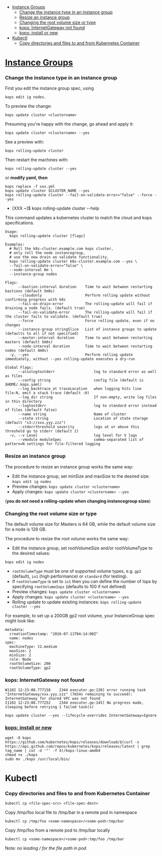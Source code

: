 <!-- MarkdownTOC -->

- [Instance Groups](#instance-groups)
  - [Change the instance type in an instance group](#change-the-instance-type-in-an-instance-group)
  - [Resize an instance group](#resize-an-instance-group)
  - [Changing the root volume size or type](#changing-the-root-volume-size-or-type)
  - [kops: InternetGateway not found](#kops-internetgateway-not-found)
  - [kops: install or new](#kops-install-or-new)
- [Kubectl](#kubectl)
  - [Copy directories and files to and from Kubernetes Container](#copy-directories-and-files-to-and-from-kubernetes-container)

<!-- /MarkdownTOC -->

# [Instance Groups](https://github.com/kubernetes/kops/blob/master/docs/instance_groups.md)
### Change the instance type in an instance group

First you edit the instance group spec, using 
```
kops edit ig nodes.
```

To preview the change:
```
kops update cluster <clustername>
```

Presuming you're happy with the change, go ahead and apply it: 
```
kops update cluster <clustername> --yes
```

See a preview with:
```
kops rolling-update cluster
```

Then restart the machines with:
```
kops rolling-update cluster --yes
```

or __modify yaml, then__
```
kops replace -f xxx.yml
kops update cluster $CLUSTER_NAME --yes
kops rolling-update cluster --fail-on-validate-error="false" --force --yes
```

* [XXX ~]$ kops rolling-update cluster --help

This command updates a kubernetes cluster to match the cloud and kops specifications.

```
Usage:
  kops rolling-update cluster [flags]
  
Examples:
  # Roll the k8s-cluster.example.com kops cluster,
  # only roll the node instancegroup,
  # use the new drain an validate functionality.
  kops rolling-update cluster k8s-cluster.example.com --yes \
  --fail-on-validate-error="false" \
  --node-interval 8m \
  --instance-group nodes

Flags:
      --bastion-interval duration    Time to wait between restarting bastions (default 5m0s)
      --cloudonly                    Perform rolling update without confirming progress with k8s
      --fail-on-drain-error          The rolling-update will fail if draining a node fails. (default true)
      --fail-on-validate-error       The rolling-update will fail if the cluster fails to validate. (default true)
      --force                        Force rolling update, even if no changes
      --instance-group stringSlice   List of instance groups to update (defaults to all if not specified)
      --master-interval duration     Time to wait between restarting masters (default 5m0s)
      --node-interval duration       Time to wait between restarting nodes (default 4m0s)
  -y, --yes                          Perform rolling update immediately, without --yes rolling-update executes a dry-run

Global Flags:
      --alsologtostderr                  log to standard error as well as files
      --config string                    config file (default is $HOME/.kops.yaml)
      --log_backtrace_at traceLocation   when logging hits line file:N, emit a stack trace (default :0)
      --log_dir string                   If non-empty, write log files in this directory
      --logtostderr                      log to standard error instead of files (default false)
      --name string                      Name of cluster
      --state string                     Location of state storage (default "s3://xxx.yyy.zzz")
      --stderrthreshold severity         logs at or above this threshold go to stderr (default 2)
  -v, --v Level                          log level for V logs
      --vmodule moduleSpec               comma-separated list of pattern=N settings for file-filtered logging
```

### Resize an instance group
The procedure to resize an instance group works the same way:
* Edit the instance group, set minSize and maxSize to the desired size: `kops edit ig nodes`
* Preview changes: `kops update cluster <clustername>`
* Apply changes: `kops update cluster <clustername> --yes`

(__you do not need a rolling-update when changing instancegroup sizes__)

### Changing the root volume size or type

The default volume size for Masters is 64 GB, while the default volume size for a node is 128 GB.

The procedure to resize the root volume works the same way:

* Edit the instance group, set rootVolumeSize and/or rootVolumeType to the desired values: 
```
kops edit ig nodes
```
  * `rootVolumeType` must be one of supported volume types, e.g. `gp2` (default), `io1` (high performance) or `standard` (for testing).
  * If `rootVolumeType` is set to `io1` then you can define the number of Iops by specifying `rootVolumeIops` (defaults to 100 if not defined)
* Preview changes: `kops update cluster <clustername>`
* Apply changes: `kops update cluster <clustername> --yes`
* Rolling update to update existing instances: `kops rolling-update cluster --yes`

For example, to set up a 200GB gp2 root volume, your InstanceGroup spec might look like:
```
metadata:
  creationTimestamp: "2016-07-11T04:14:00Z"
  name: nodes
spec:
  machineType: t2.medium
  maxSize: 2
  minSize: 2
  role: Node
  rootVolumeSize: 200
  rootVolumeType: gp2
```


### kops: InternetGateway not found

```
W1102 12:23:08.777158    2344 executor.go:130] error running task "InternetGateway/xxx.yyy.zzz" (7m54s remaining to succeed): InternetGateway for shared VPC was not found
I1102 12:23:08.777252    2344 executor.go:145] No progress made, sleeping before retrying 1 failed task(s)
```

```
kops update cluster --yes --lifecycle-overrides InternetGateway=Ignore
```

### [kops: install or new](https://github.com/kubernetes/kops/blob/master/docs/install.md)

```
wget -O kops https://github.com/kubernetes/kops/releases/download/$(curl -s https://api.github.com/repos/kubernetes/kops/releases/latest | grep tag_name | cut -d '"' -f 4)/kops-linux-amd64
chmod +x ./kops
sudo mv ./kops /usr/local/bin/
```

# Kubectl

### Copy directories and files to and from Kubernetes Container

`kubectl cp <file-spec-src> <file-spec-dest>`

Copy /tmp/foo local file to /tmp/bar in a remote pod in namespace

```
kubectl cp /tmp/foo <some-namespace>/<some-pod>:tmp/bar
```

Copy /tmp/foo from a remote pod to /tmp/bar locally
```
kubectl cp <some-namespace>/<some-pod>:tmp/foo /tmp/bar
```

Note: _no leading / for the file path in pod_


